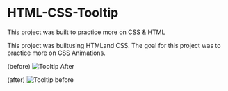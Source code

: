 # HTML-CSS-Tooltip
This project was built to practice more on CSS &amp; HTML

This project was builtusing HTMLand CSS.
The goal for this project was to practice more on CSS Animations. 

(before)
![Tooltip After](https://github.com/DanielsWebDevelopment/MERN-SpeakFree/assets/129445203/06330a3b-8d40-4579-a54b-a03295c1131b)

(after) 
![Tooltip before](https://github.com/DanielsWebDevelopment/MERN-SpeakFree/assets/129445203/d93f6ca5-f625-4c3c-be1d-227e89f69933)
